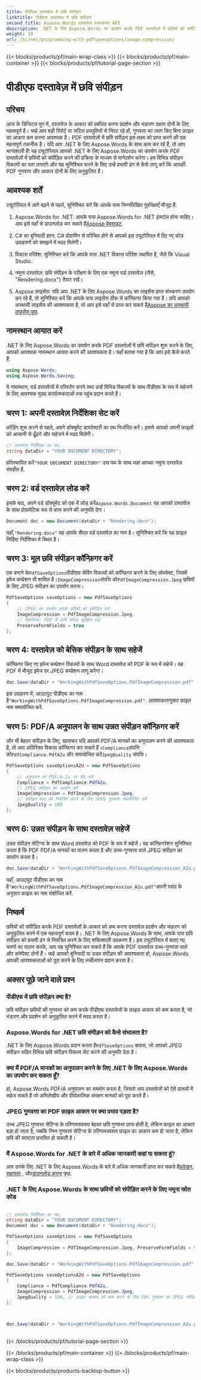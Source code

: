```yaml
---
title: पीडीएफ दस्तावेज़ में छवि संपीड़न
linktitle: पीडीएफ दस्तावेज़ में छवि संपीड़न
second_title: Aspose.Words दस्तावेज़ प्रसंस्करण API
description: .NET के लिए Aspose.Words का उपयोग करके PDF दस्तावेज़ों में छवियों को संपीड़ित करना सीखें। अनुकूलित फ़ाइल आकार और गुणवत्ता के लिए इस गाइड का पालन करें।
weight: 10
url: /hi/net/programming-with-pdfsaveoptions/image-compression/
---
```


{{< blocks/products/pf/main-wrap-class >}}
{{< blocks/products/pf/main-container >}}
{{< blocks/products/pf/tutorial-page-section >}}

# पीडीएफ दस्तावेज़ में छवि संपीड़न

## परिचय

आज के डिजिटल युग में, दस्तावेज़ के आकार को प्रबंधित करना प्रदर्शन और भंडारण दक्षता दोनों के लिए महत्वपूर्ण है। चाहे आप बड़ी रिपोर्ट या जटिल प्रस्तुतियों से निपट रहे हों, गुणवत्ता का त्याग किए बिना फ़ाइल का आकार कम करना आवश्यक है। PDF दस्तावेज़ों में छवि संपीड़न इस लक्ष्य को प्राप्त करने की एक महत्वपूर्ण तकनीक है। यदि आप .NET के लिए Aspose.Words के साथ काम कर रहे हैं, तो आप भाग्यशाली हैं! यह ट्यूटोरियल आपको .NET के लिए Aspose.Words का उपयोग करके PDF दस्तावेज़ों में छवियों को संपीड़ित करने की प्रक्रिया के माध्यम से मार्गदर्शन करेगा। हम विभिन्न संपीड़न विकल्पों का पता लगाएंगे और यह सुनिश्चित करने के लिए उन्हें प्रभावी ढंग से कैसे लागू करें कि आपकी PDF गुणवत्ता और आकार दोनों के लिए अनुकूलित हैं।

## आवश्यक शर्तें

ट्यूटोरियल में आगे बढ़ने से पहले, सुनिश्चित करें कि आपके पास निम्नलिखित पूर्वापेक्षाएँ मौजूद हैं:

1. Aspose.Words for .NET: आपके पास Aspose.Words for .NET इंस्टॉल होना चाहिए। आप इसे यहाँ से डाउनलोड कर सकते हैं[Aspose वेबसाइट](https://releases.aspose.com/words/net/).

2. C# का बुनियादी ज्ञान: C# प्रोग्रामिंग से परिचित होने से आपको इस ट्यूटोरियल में दिए गए कोड उदाहरणों को समझने में मदद मिलेगी।

3. विकास परिवेश: सुनिश्चित करें कि आपके पास .NET विकास परिवेश स्थापित है, जैसे कि Visual Studio.

4. नमूना दस्तावेज़: छवि संपीड़न के परीक्षण के लिए एक नमूना वर्ड दस्तावेज़ (जैसे, "Rendering.docx") तैयार रखें।

5. Aspose लाइसेंस: यदि आप .NET के लिए Aspose.Words का लाइसेंस प्राप्त संस्करण उपयोग कर रहे हैं, तो सुनिश्चित करें कि आपके पास लाइसेंस ठीक से कॉन्फ़िगर किया गया है। यदि आपको अस्थायी लाइसेंस की आवश्यकता है, तो आप इसे यहाँ से प्राप्त कर सकते हैं[Aspose का अस्थायी लाइसेंस पृष्ठ](https://purchase.aspose.com/temporary-license/).

## नामस्थान आयात करें

.NET के लिए Aspose.Words का उपयोग करके PDF दस्तावेज़ों में छवि संपीड़न शुरू करने के लिए, आपको आवश्यक नामस्थान आयात करने की आवश्यकता है। यहाँ बताया गया है कि आप इसे कैसे करते हैं:

```csharp
using Aspose.Words;
using Aspose.Words.Saving;
```

ये नामस्थान, वर्ड दस्तावेजों में परिवर्तन करने तथा उन्हें विभिन्न विकल्पों के साथ पीडीएफ के रूप में सहेजने के लिए आवश्यक मुख्य कार्यात्मकताओं तक पहुंच प्रदान करते हैं।

## चरण 1: अपनी दस्तावेज़ निर्देशिका सेट करें

कोडिंग शुरू करने से पहले, अपने डॉक्यूमेंट डायरेक्टरी का पथ निर्धारित करें। इससे आपको अपनी फ़ाइलों को आसानी से ढूँढ़ने और सहेजने में मदद मिलेगी।

```csharp
// दस्तावेज़ निर्देशिका का पथ.
string dataDir = "YOUR DOCUMENT DIRECTORY";
```

 प्रतिस्थापित करें`"YOUR DOCUMENT DIRECTORY"` उस पथ के साथ जहां आपका नमूना दस्तावेज़ संग्रहीत है.

## चरण 2: वर्ड दस्तावेज़ लोड करें

 इसके बाद, अपने वर्ड डॉक्यूमेंट को एक में लोड करें`Aspose.Words.Document` यह आपको दस्तावेज़ के साथ प्रोग्रामेटिक रूप से काम करने की अनुमति देगा।

```csharp
Document doc = new Document(dataDir + "Rendering.docx");
```

 यहाँ,`"Rendering.docx"` यह आपके सैंपल वर्ड दस्तावेज़ का नाम है। सुनिश्चित करें कि यह फ़ाइल निर्दिष्ट निर्देशिका में स्थित है।

## चरण 3: मूल छवि संपीड़न कॉन्फ़िगर करें

 एक बनाने के`PdfSaveOptions`पीडीएफ सेविंग विकल्पों को कॉन्फ़िगर करने के लिए ऑब्जेक्ट, जिसमें इमेज कम्प्रेशन भी शामिल है।`ImageCompression`संपत्ति को`PdfImageCompression.Jpeg` छवियों के लिए JPEG संपीड़न का उपयोग करना।

```csharp
PdfSaveOptions saveOptions = new PdfSaveOptions
{
	// JPEG का उपयोग करके छवियों को संपीड़ित करें
    ImageCompression = PdfImageCompression.Jpeg,
	// वैकल्पिक: PDF में फ़ॉर्म फ़ील्ड सुरक्षित रखें
    PreserveFormFields = true
};
```

## चरण 4: दस्तावेज़ को बेसिक संपीड़न के साथ सहेजें

कॉन्फ़िगर किए गए इमेज कम्प्रेशन विकल्पों के साथ Word दस्तावेज़ को PDF के रूप में सहेजें। यह PDF में मौजूद इमेज पर JPEG कम्प्रेशन लागू करेगा।

```csharp
doc.Save(dataDir + "WorkingWithPdfSaveOptions.PdfImageCompression.pdf", saveOptions);
```

 इस उदाहरण में, आउटपुट पीडीएफ का नाम है`"WorkingWithPdfSaveOptions.PdfImageCompression.pdf"`. आवश्यकतानुसार फ़ाइल नाम समायोजित करें.

## चरण 5: PDF/A अनुपालन के साथ उन्नत संपीड़न कॉन्फ़िगर करें

 और भी बेहतर संपीड़न के लिए, खासकर यदि आपको PDF/A मानकों का अनुपालन करने की आवश्यकता है, तो आप अतिरिक्त विकल्प कॉन्फ़िगर कर सकते हैं।`Compliance`संपत्ति को`PdfCompliance.PdfA2u` और समायोजित करें`JpegQuality` संपत्ति।

```csharp
PdfSaveOptions saveOptionsA2U = new PdfSaveOptions
{
	// अनुपालन को PDF/A-2u पर सेट करें
    Compliance = PdfCompliance.PdfA2u,
	// JPEG संपीड़न का उपयोग करें
    ImageCompression = PdfImageCompression.Jpeg,
	// संपीड़न स्तर को नियंत्रित करने के लिए JPEG गुणवत्ता समायोजित करें
    JpegQuality = 100 
};
```

## चरण 6: उन्नत संपीड़न के साथ दस्तावेज़ सहेजें

उन्नत संपीड़न सेटिंग्स के साथ Word दस्तावेज़ को PDF के रूप में सहेजें। यह कॉन्फ़िगरेशन सुनिश्चित करता है कि PDF PDF/A मानकों का पालन करता है और उच्च-गुणवत्ता वाले JPEG संपीड़न का उपयोग करता है।

```csharp
doc.Save(dataDir + "WorkingWithPdfSaveOptions.PdfImageCompression_A2u.pdf", saveOptionsA2U);
```

 यहाँ, आउटपुट पीडीएफ का नाम है`"WorkingWithPdfSaveOptions.PdfImageCompression_A2u.pdf"`अपनी पसंद के अनुसार फ़ाइल का नाम संशोधित करें.

## निष्कर्ष

छवियों को संपीड़ित करके PDF दस्तावेज़ों के आकार को कम करना दस्तावेज़ प्रदर्शन और भंडारण को अनुकूलित करने में एक महत्वपूर्ण कदम है। .NET के लिए Aspose.Words के साथ, आपके पास छवि संपीड़न को प्रभावी ढंग से नियंत्रित करने के लिए शक्तिशाली उपकरण हैं। इस ट्यूटोरियल में बताए गए चरणों का पालन करके, आप यह सुनिश्चित कर सकते हैं कि आपके PDF दस्तावेज़ उच्च-गुणवत्ता वाले और कॉम्पैक्ट दोनों हैं। चाहे आपको बुनियादी या उन्नत संपीड़न की आवश्यकता हो, Aspose.Words आपकी आवश्यकताओं को पूरा करने के लिए लचीलापन प्रदान करता है।


## अक्सर पूछे जाने वाले प्रश्न

### पीडीएफ में छवि संपीड़न क्या है?
छवि संपीड़न छवियों की गुणवत्ता को कम करके पीडीएफ दस्तावेजों के फ़ाइल आकार को कम करता है, जो भंडारण और प्रदर्शन को अनुकूलित करने में मदद करता है।

### Aspose.Words for .NET छवि संपीड़न को कैसे संभालता है?
.NET के लिए Aspose.Words प्रदान करता है`PdfSaveOptions` क्लास, जो आपको JPEG संपीड़न सहित विभिन्न छवि संपीड़न विकल्प सेट करने की अनुमति देता है।

### क्या मैं PDF/A मानकों का अनुपालन करने के लिए .NET के लिए Aspose.Words का उपयोग कर सकता हूँ?
हां, Aspose.Words PDF/A अनुपालन का समर्थन करता है, जिससे आप दस्तावेजों को ऐसे प्रारूपों में सहेज सकते हैं जो अभिलेखीय और दीर्घकालिक संरक्षण मानकों को पूरा करते हैं।

### JPEG गुणवत्ता का PDF फ़ाइल आकार पर क्या प्रभाव पड़ता है?
उच्च JPEG गुणवत्ता सेटिंग्स के परिणामस्वरूप बेहतर छवि गुणवत्ता प्राप्त होती है, लेकिन फ़ाइल का आकार बड़ा हो जाता है, जबकि निम्न गुणवत्ता सेटिंग्स के परिणामस्वरूप फ़ाइल का आकार कम हो जाता है, लेकिन छवि की स्पष्टता प्रभावित हो सकती है।

### मैं Aspose.Words for .NET के बारे में अधिक जानकारी कहां पा सकता हूं?
 आप उनके लिए .NET के लिए Aspose.Words के बारे में अधिक जानकारी प्राप्त कर सकते हैं[प्रलेखन](https://reference.aspose.com/words/net/), [सहायता](https://forum.aspose.com/c/words/8) , और[डाउनलोड करना](https://releases.aspose.com/words/net/) पृष्ठ.

### .NET के लिए Aspose.Words के साथ छवियों को संपीड़ित करने के लिए नमूना स्रोत कोड

```csharp

// दस्तावेज़ निर्देशिका का पथ.
string dataDir = "YOUR DOCUMENT DIRECTORY";
Document doc = new Document(dataDir + "Rendering.docx");

PdfSaveOptions saveOptions = new PdfSaveOptions
{
	ImageCompression = PdfImageCompression.Jpeg, PreserveFormFields = true
};

doc.Save(dataDir + "WorkingWithPdfSaveOptions.PdfImageCompression.pdf", saveOptions);

PdfSaveOptions saveOptionsA2U = new PdfSaveOptions
{
	Compliance = PdfCompliance.PdfA2u,
	ImageCompression = PdfImageCompression.Jpeg,
	JpegQuality = 100, // फ़ाइल आकार को कम करने के लिए 50% गुणवत्ता पर JPEG संपीड़न का उपयोग करें।
};



doc.Save(dataDir + "WorkingWithPdfSaveOptions.PdfImageCompression_A2u.pdf", saveOptionsA2U);
	
```
{{< /blocks/products/pf/tutorial-page-section >}}

{{< /blocks/products/pf/main-container >}}
{{< /blocks/products/pf/main-wrap-class >}}

{{< blocks/products/products-backtop-button >}}
